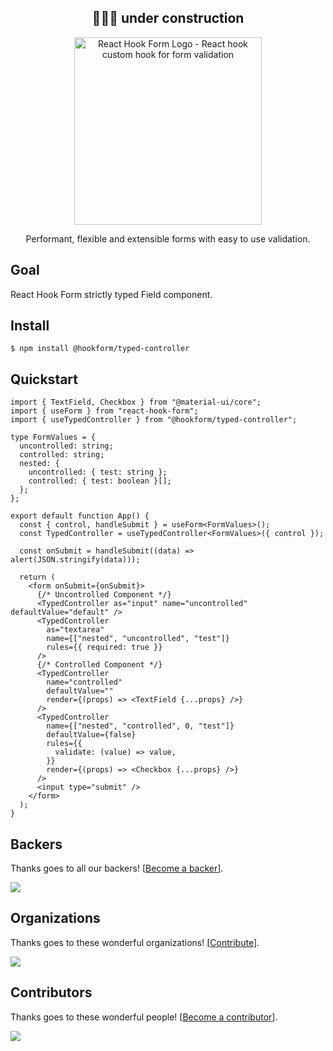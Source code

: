 <div align="center">
  <h2>👷🏻‍♂️ under construction</h2>
</div>

<div align="center">
    <p align="center">
        <a href="https://react-hook-form.com" title="React Hook Form - Simple React forms validation">
            <img src="https://raw.githubusercontent.com/bluebill1049/react-hook-form/master/website/logo.png" alt="React Hook Form Logo - React hook custom hook for form validation" width="300px" />
        </a>
    </p>
</div>

<p align="center">Performant, flexible and extensible forms with easy to use validation.</p>

## Goal

React Hook Form strictly typed Field component.

## Install

```
$ npm install @hookform/typed-controller
```

## Quickstart

```tsx
import { TextField, Checkbox } from "@material-ui/core";
import { useForm } from "react-hook-form";
import { useTypedController } from "@hookform/typed-controller";

type FormValues = {
  uncontrolled: string;
  controlled: string;
  nested: {
    uncontrolled: { test: string };
    controlled: { test: boolean }[];
  };
};

export default function App() {
  const { control, handleSubmit } = useForm<FormValues>();
  const TypedController = useTypedController<FormValues>({ control });

  const onSubmit = handleSubmit((data) => alert(JSON.stringify(data)));

  return (
    <form onSubmit={onSubmit}>
      {/* Uncontrolled Component */}
      <TypedController as="input" name="uncontrolled" defaultValue="default" />
      <TypedController
        as="textarea"
        name={["nested", "uncontrolled", "test"]}
        rules={{ required: true }}
      />
      {/* Controlled Component */}
      <TypedController
        name="controlled"
        defaultValue=""
        render={(props) => <TextField {...props} />}
      />
      <TypedController
        name={["nested", "controlled", 0, "test"]}
        defaultValue={false}
        rules={{
          validate: (value) => value,
        }}
        render={(props) => <Checkbox {...props} />}
      />
      <input type="submit" />
    </form>
  );
}
```

## Backers

Thanks goes to all our backers! [[Become a backer](https://opencollective.com/react-hook-form#backer)].

<a href="https://opencollective.com/react-hook-form#backers">
    <img src="https://opencollective.com/react-hook-form/backers.svg?width=950" />
</a>

## Organizations

Thanks goes to these wonderful organizations! [[Contribute](https://opencollective.com/react-hook-form/contribute)].

<a href="https://github.com/react-hook-form/react-hook-form/graphs/contributors">
    <img src="https://opencollective.com/react-hook-form/organizations.svg?width=950" />
</a>

## Contributors

Thanks goes to these wonderful people! [[Become a contributor](CONTRIBUTING.md)].

<a href="https://github.com/react-hook-form/react-hook-form/graphs/contributors">
    <img src="https://opencollective.com/react-hook-form/contributors.svg?width=950" />
</a>
